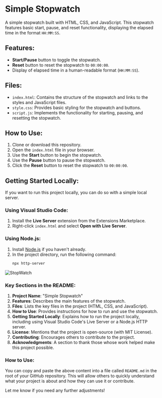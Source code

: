 # Simple Stopwatch

A simple stopwatch built with HTML, CSS, and JavaScript. This stopwatch features basic start, pause, and reset functionality, displaying the elapsed time in the format `HH:MM:SS`.

## Features:
- **Start/Pause** button to toggle the stopwatch.
- **Reset** button to reset the stopwatch to `00:00:00`.
- Display of elapsed time in a human-readable format (`HH:MM:SS`).

## Files:
- `index.html`: Contains the structure of the stopwatch and links to the styles and JavaScript files.
- `style.css`: Provides basic styling for the stopwatch and buttons.
- `script.js`: Implements the functionality for starting, pausing, and resetting the stopwatch.

## How to Use:
1. Clone or download this repository.
2. Open the `index.html` file in your browser.
3. Use the **Start** button to begin the stopwatch.
4. Use the **Pause** button to pause the stopwatch.
5. Click the **Reset** button to reset the stopwatch to `00:00:00`.

## Getting Started Locally:
If you want to run this project locally, you can do so with a simple local server.

### Using Visual Studio Code:
1. Install the **Live Server** extension from the Extensions Marketplace.
2. Right-click `index.html` and select **Open with Live Server**.

### Using Node.js:
1. Install [Node.js](https://nodejs.org/) if you haven't already.
2. In the project directory, run the following command:
   ```bash
   npx http-server
![StopWatch](StopWatch/assets/Screenshot%202025-01-28%20111057.png)


### Key Sections in the README:
1. **Project Name**: "Simple Stopwatch"
2. **Features**: Describes the main features of the stopwatch.
3. **Files**: Lists the key files in the project (HTML, CSS, and JavaScript).
4. **How to Use**: Provides instructions for how to run and use the stopwatch.
5. **Getting Started Locally**: Explains how to run the project locally, including using Visual Studio Code's Live Server or a Node.js HTTP server.
6. **License**: Mentions that the project is open-source (with MIT License).
7. **Contributing**: Encourages others to contribute to the project.
8. **Acknowledgments**: A section to thank those whose work helped make this project possible.

### How to Use:
You can copy and paste the above content into a file called `README.md` in the root of your GitHub repository. This will allow others to quickly understand what your project is about and how they can use it or contribute.

Let me know if you need any further adjustments!
